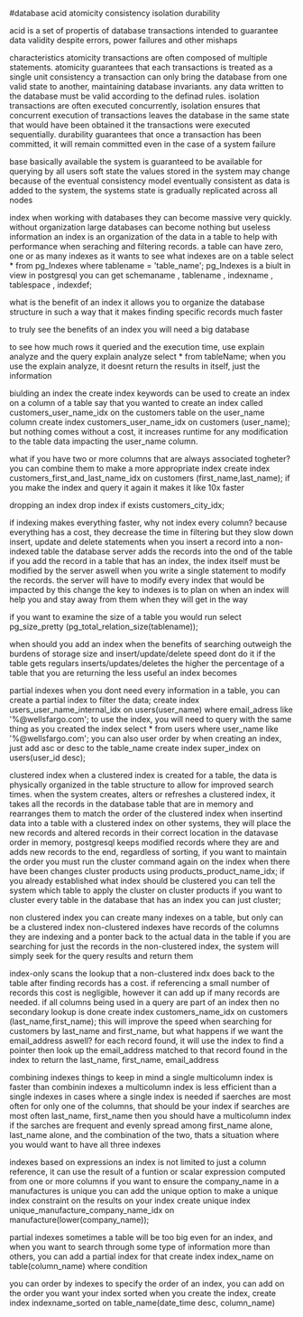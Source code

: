 #database 
acid 
     atomicity
     consistency
     isolation
     durability

acid is a set of propertis of database transactions intended to guarantee data validity despite errors, power failures and other mishaps

characteristics
     atomicity 
          transactions are often composed of multiple statements. atomicity guarantees that each transactions is treated as a single unit 
     consistency 
          a transaction can only bring the database from one valid state to another, maintaining database invariants. any data written to the database must be valid according to the definad rules. 
     isolation 
          transactions are often executed concurrently, isolation ensures that concurrent execution of transactions leaves the database in the same state that would have been obtained it the transactions were executed sequentially.
     durability
          guarantees that once a transaction has been committed, it will remain committed even in the case of a system failure 

base 
     basically available 
          the system is guaranteed to be available for querying by all users
     soft state 
          the values stored in the system may change because of the eventual consistency model
     eventually consistent 
          as data is added to the system, the systems state is gradually replicated across all nodes

index
     when working with databases they can become massive very quickly. without organization large databases can become nothing but useless information 
     an index is an organization of the data in a table to help with performance when seraching and filtering records. a table can have zero, one or as many indexes as it wants
to see what indexes are on a table 
     select * from pg_Indexes where tablename = 'table_name';
     pg_Indexes is a biult in view in postgresql
          you can get 
               schemaname , tablename , indexname , tablespace , indexdef;

what is the benefit of an index 
     it allows you to organize the database structure in such a way that it makes finding specific records much faster

to truly see the benefits of an index you will need a big database

to see how much rows it queried and the execution time, use explain analyze and the query 
     explain analyze select * from tableName;
when you use the explain analyze, it doesnt return the results in itself, just the information

biulding an index 
     the create index keywords can be used to create an index on a column of a table
     say that you wanted to create an index called customers_user_name_idx on the customers table on the user_name column 
          create index customers_user_name_idx on customers (user_name);
     but nothing comes without a cost, it increases runtime for any modification to the table data impacting the user_name column.

what if you have two or more columns that are always associated togheter? you can combine them to make a more appropriate index 
create index customers_first_and_last_name_idx on customers (first_name,last_name);
if you make the index and query it again it makes it like 10x faster

dropping an index 
     drop index if exists customers_city_idx;

if indexing makes everything faster, why not index every column?
     because everything has a cost, they decrease the time in filtering but they slow down insert, update and delete statements
     when you insert a record into a non-indexed table the database server adds the records into the ond of the table
     if you add the record in a table that has an index, the index itself must be modified by the server aswell
     when you write a single statement to modify the records. the server will have to modify every index that would be impacted by this change
     the key to indexes is to plan on when an index will help you and stay away from them when they will get in the way 

if you want to examine the size of a table you would run 
     select pg_size_pretty (pg_total_relation_size(tablename));

when should you add an index 
     when the benefits of searching outweigh the burdens of storage size and insert/update/delete speed 
     dont do it if the table gets regulars inserts/updates/deletes
     the higher the percentage of a table that you are returning the less useful an index becomes

partial indexes 
     when you dont need every information in a table, you can create a partial index to filter the data;
          create index users_user_name_internal_idx on users(user_name)
          where email_adress like '%@wellsfargo.com';
     to use the index, you will need to query with the same thing as you created the index
          select * from users 
          where user_name like '%@wellsfargo.com';
     you can also user order by when creating an index, just add asc or desc to the table_name
          create index super_index on users(user_id desc);
     
clustered index 
     when a clustered index is created for a table, the data is physically organized in the table structure to allow for improved search times.
     when the system creates, alters or refreshes a clustered index, it takes all the records in the database table that are in memory and rearranges them to match the order of the clustered index
     when insertind data into a table with a clustered index on other systems, they will place the new records and altered records in their correct location in the datavase order in memory,
     postgresql keeps modified records where they are and adds new records to the end, regardless of sorting, if you want to maintain the order you must run the cluster command again on the index when there have been changes 
          cluster products using products_product_name_idx;
     if you already established what index should be clustered you can tell the system which table to apply the cluster on
          cluster products 
     if you want to cluster every table in the database that has an index you can just 
          cluster;

non clustered index 
     you can create many indexes on a table, but only can be a clustered index 
     non-clustered indexes have records of the columns they are indexing and a ponter back to the actual data in the table
     if you are searching for just the records in the non-clustered index, the system will simply seek for the query results and return them 

index-only scans
     the lookup that a non-clustered indx does back to the table after finding records has a cost. if referencing a small number of records this cost is negligible, however it can add up if many records are needed. if all columns being used in a query are part of an index then no secondary lookup is done 
          create index customers_name_idx on customers (last_name,first_name);
     this will improve the speed when searching for customers by last_name and first_name, but what happens if we want the email_address aswell?
     for each record found, it will use the index to find a pointer then look up the email_address matched to that record found in the index to return the last_name, first_name, email_address

combining indexes 
     things to keep in mind
          a single multicolumn index is faster than combinin indexes 
          a multicolumn index is less efficient than a single indexes in cases where a single index is needed 
          if saerches are most often for only one of the columns, that should be your index 
          if searches are most often last_name, first_name then you should have a multicolumn index 
          if the sarches are frequent and evenly spread among first_name alone, last_name alone, and the combination of the two, thats a situation where you would want to have all three indexes

indexes based on expressions 
     an index is not limited to just a column reference, it can use the result of a funtion or scalar expression computed from one or more columns
     if you want to ensure the company_name in a manufactures is unique you can add the unique option to make a unique index constraint on the results on your index
          create unique index unique_manufacture_company_name_idx on manufacture(lower(company_name));

partial indexes 
     sometimes a table will be too big even for an index, and when you want to search through some type of information more than others, you can add a partial index for that
          create index index_name on table(column_name)
          where condition

you can order by indexes 
     to specify the order of an index, you can add on the order you want your index sorted when you create the index, 
          create index indexname_sorted on table_name(date_time desc, column_name)
     